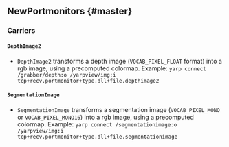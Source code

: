 NewPortmonitors {#master}
------------------

### Carriers

#### `DepthImage2`

* `DepthImage2` transforms a depth image (`VOCAB_PIXEL_FLOAT` format) into a rgb image, using a precomputed colormap.
Example: ```yarp connect /grabber/depth:o /yarpview/img:i tcp+recv.portmonitor+type.dll+file.depthimage2```

#### `SegmentationImage`

* `SegmentationImage` transforms a segmentation image (`VOCAB_PIXEL_MONO` or `VOCAB_PIXEL_MONO16`) into a rgb image, using a precomputed colormap.
Example: ```yarp connect /segmentationimage:o /yarpview/img:i tcp+recv.portmonitor+type.dll+file.segmentationimage```


